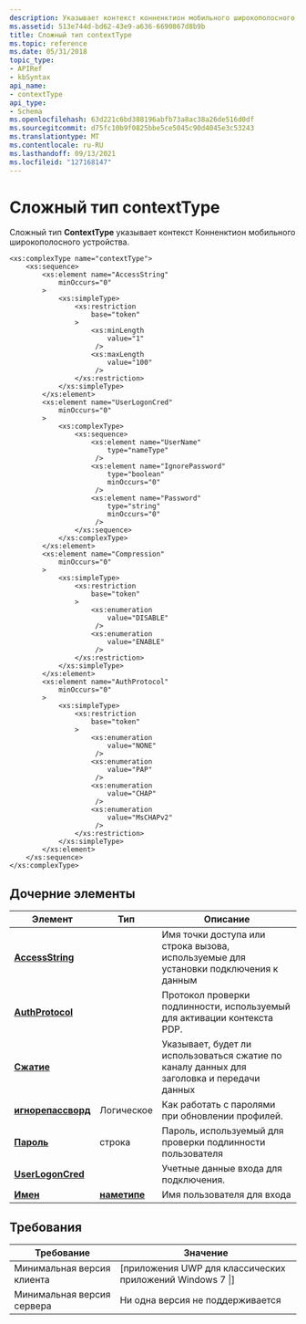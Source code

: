 ```yaml
---
description: Указывает контекст конненктион мобильного широкополосного устройства.
ms.assetid: 513e744d-bd62-43e9-a636-6690867d8b9b
title: Сложный тип contextType
ms.topic: reference
ms.date: 05/31/2018
topic_type:
- APIRef
- kbSyntax
api_name:
- contextType
api_type:
- Schema
ms.openlocfilehash: 63d221c6bd388196abfb73a8ac38a26de516d0df
ms.sourcegitcommit: d75fc10b9f0825bbe5ce5045c90d4045e3c53243
ms.translationtype: MT
ms.contentlocale: ru-RU
ms.lasthandoff: 09/13/2021
ms.locfileid: "127168147"
---
```

# <a name="contexttype-complex-type"></a>Сложный тип contextType

Сложный тип **ContextType** указывает контекст Конненктион мобильного широкополосного устройства.

``` syntax
<xs:complexType name="contextType">
    <xs:sequence>
        <xs:element name="AccessString"
            minOccurs="0"
        >
            <xs:simpleType>
                <xs:restriction
                    base="token"
                >
                    <xs:minLength
                        value="1"
                     />
                    <xs:maxLength
                        value="100"
                     />
                </xs:restriction>
            </xs:simpleType>
        </xs:element>
        <xs:element name="UserLogonCred"
            minOccurs="0"
        >
            <xs:complexType>
                <xs:sequence>
                    <xs:element name="UserName"
                        type="nameType"
                     />
                    <xs:element name="IgnorePassword"
                        type="boolean"
                        minOccurs="0"
                     />
                    <xs:element name="Password"
                        type="string"
                        minOccurs="0"
                     />
                </xs:sequence>
            </xs:complexType>
        </xs:element>
        <xs:element name="Compression"
            minOccurs="0"
        >
            <xs:simpleType>
                <xs:restriction
                    base="token"
                >
                    <xs:enumeration
                        value="DISABLE"
                     />
                    <xs:enumeration
                        value="ENABLE"
                     />
                </xs:restriction>
            </xs:simpleType>
        </xs:element>
        <xs:element name="AuthProtocol"
            minOccurs="0"
        >
            <xs:simpleType>
                <xs:restriction
                    base="token"
                >
                    <xs:enumeration
                        value="NONE"
                     />
                    <xs:enumeration
                        value="PAP"
                     />
                    <xs:enumeration
                        value="CHAP"
                     />
                    <xs:enumeration
                        value="MsCHAPv2"
                     />
                </xs:restriction>
            </xs:simpleType>
        </xs:element>
    </xs:sequence>
</xs:complexType>
```

## <a name="child-elements"></a>Дочерние элементы



| Элемент                                                               | Тип                                           | Описание                                                                                    |
|-----------------------------------------------------------------------|------------------------------------------------|------------------------------------------------------------------------------------------------|
| [**AccessString**](schema-accessstring-contexttype-element.md)       |                                                | Имя точки доступа или строка вызова, используемые для установки подключения к данным<br/>                        |
| [**AuthProtocol**](schema-authprotocol-contexttype-element.md)       |                                                | Протокол проверки подлинности, используемый для активации контекста PDP.<br/>                    |
| [**Сжатие**](schema-compression-contexttype-element.md)         |                                                | Указывает, будет ли использоваться сжатие по каналу данных для заголовка и передачи данных<br/> |
| [**игнорепассворд**](schema-ignorepassword-userlogoncred-element.md) | Логическое                                        | Как работать с паролями при обновлении профилей.<br/>                                    |
| [**Пароль**](schema-password-userlogoncred-element.md)             | строка                                         | Пароль, используемый для проверки подлинности пользователя<br/>                                                |
| [**UserLogonCred**](schema-userlogoncred-contexttype-element.md)     |                                                | Учетные данные входа для подключения.<br/>                                                |
| [**Имен**](schema-username-userlogoncred-element.md)             | [**наметипе**](schema-nametype-simpletype.md) | Имя пользователя для входа<br/>                                                                 |



## <a name="requirements"></a>Требования



| Требование | Значение |
|-------------------------------------|---------------------------------------------------|
| Минимальная версия клиента<br/> | \[приложения UWP для классических приложений Windows 7 \|\]<br/> |
| Минимальная версия сервера<br/> | Ни одна версия не поддерживается<br/>                         |



 

 




